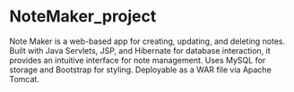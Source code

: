 # NoteMaker_project
Note Maker is a web-based app for creating, updating, and deleting notes. Built with Java Servlets, JSP, and Hibernate for database interaction, it provides an intuitive interface for note management. Uses MySQL for storage and Bootstrap for styling. Deployable as a WAR file via Apache Tomcat.
